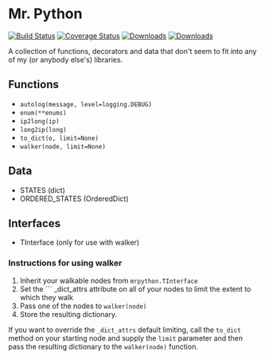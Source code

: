# Mr. Python
[![Build Status](https://travis-ci.org/petermelias/mrpython.png?branch=master)](https://travis-ci.org/petermelias/mrpython) [![Coverage Status](https://coveralls.io/repos/petermelias/mrpython/badge.png?branch=master)](https://coveralls.io/r/petermelias/mrpython?branch=master) [![Downloads](https://img.shields.io/pypi/dm/mrpython.svg)](https://pypi.python.org/pypi/mrpython/) [![Downloads](https://img.shields.io/pypi/v/mrpython.svg)](https://pypi.python.org/pypi/mrpython/)

A collection of functions, decorators and data that don't seem to fit into any of my (or anybody else's) libraries.

## Functions
* ``` autolog(message, level=logging.DEBUG) ```
* ``` enum(**enums) ```
* ``` ip2long(ip) ```
* ``` long2ip(long) ```
* ``` to_dict(o, limit=None) ```
* ``` walker(node, limit=None) ```

## Data
* STATES (dict)
* ORDERED_STATES (OrderedDict)

## Interfaces
* TInterface (only for use with walker)


### Instructions for using walker

1. Inherit your walkable nodes from ``` mrpython.TInterface ```
2. Set the ``` _dict_attrs attribute on all of your nodes to limit the extent to which they walk
3. Pass one of the nodes to ``` walker(node) ```
4. Store the resulting dictionary.

If you want to override the ``` _dict_attrs ``` default limiting, call the ``` to_dict ``` method on your starting node and supply the ``` limit ``` parameter and then pass the resulting dictionary to the ``` walker(node) ``` function.